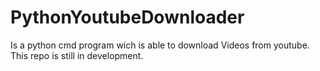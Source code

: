 # PythonYoutubeDownloader
Is a python cmd program wich is able to download Videos from youtube.
This repo is still in development.
